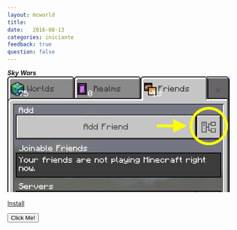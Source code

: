 ```yaml
---
layout: mcworld
title:  
date:   2016-08-13
categories: iniciante
feedback: true
question: false
---
```

***Sky Wars***  
![screenshot](/assets/images/addserver.png)  

[Install](https://itunes.apple.com/app/id1144129231)  

<button type="button">Click Me!</button>

